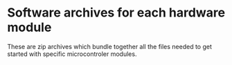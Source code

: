 # Software archives for each hardware module
These are zip archives which bundle together all the files needed to get started with specific microcontroler modules.
#
